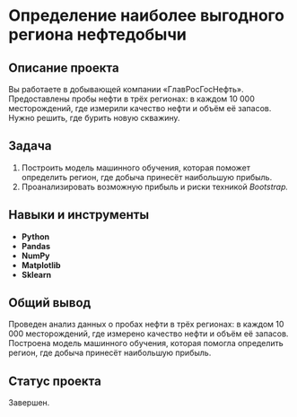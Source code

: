 # Определение наиболее выгодного региона нефтедобычи

## Описание проекта

Вы работаете в добывающей компании «ГлавРосГосНефть». Предоставлены пробы нефти в трёх регионах: в каждом 10 000 месторождений, где измерили качество нефти и объём её запасов. Нужно решить, где бурить новую скважину.

## Задача

1. Построить модель машинного обучения, которая поможет определить регион, где добыча принесёт наибольшую прибыль.
2. Проанализировать возможную прибыль и риски техникой *Bootstrap.*

## Навыки и инструменты

- **Python**
- **Pandas**
- **NumPy**
- **Matplotlib**
- **Sklearn**

## Общий вывод

Проведен анализ данных о пробах нефти в трёх регионах: в каждом 10 000 месторождений, где измерено качество нефти и объём её запасов. Построена модель машинного обучения, которая помогла определить регион, где добыча принесёт наибольшую прибыль.

## Статус проекта

Завершен.
